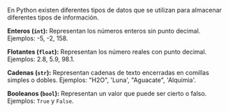 En Python existen diferentes tipos de datos que se utilizan para almacenar diferentes tipos de información.

**Enteros (`int`):** Representan los números enteros sin punto decimal.
Ejemplos: -5, -2, 158. 

**Flotantes (`float`):** Representan los número reales con punto decimal.
Ejemplos: 2.8, 5.9, 98.1.

**Cadenas (`str`):** Representan cadenas de texto encerradas en comillas simples o dobles.
Ejemplos: "H2O", 'Luna', "Aguacate", 'Alquimia'.

**Booleanos (`bool`):** Representan un valor que puede ser cierto o falso.
Ejemplos: `True` y `False`.